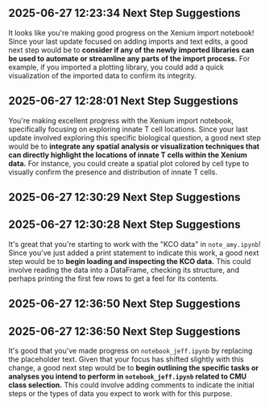 ## 2025-06-27 12:23:34 Next Step Suggestions 

It looks like you're making good progress on the Xenium import notebook! Since your last update focused on adding imports and text edits, a good next step would be to **consider if any of the newly imported libraries can be used to automate or streamline any parts of the import process.** For example, if you imported a plotting library, you could add a quick visualization of the imported data to confirm its integrity.

## 2025-06-27 12:28:01 Next Step Suggestions 

You're making excellent progress with the Xenium import notebook, specifically focusing on exploring innate T cell locations. Since your last update involved exploring this specific biological question, a good next step would be to **integrate any spatial analysis or visualization techniques that can directly highlight the locations of innate T cells within the Xenium data.** For instance, you could create a spatial plot colored by cell type to visually confirm the presence and distribution of innate T cells.

## 2025-06-27 12:30:29 Next Step Suggestions 

## 2025-06-27 12:30:28 Next Step Suggestions

It's great that you're starting to work with the "KCO data" in `note_amy.ipynb`! Since you've just added a print statement to indicate this work, a good next step would be to **begin loading and inspecting the KCO data.** This could involve reading the data into a DataFrame, checking its structure, and perhaps printing the first few rows to get a feel for its contents.

## 2025-06-27 12:36:50 Next Step Suggestions 

## 2025-06-27 12:36:50 Next Step Suggestions

It's good that you've made progress on `notebook_jeff.ipynb` by replacing the placeholder text. Given that your focus has shifted slightly with this change, a good next step would be to **begin outlining the specific tasks or analyses you intend to perform in `notebook_jeff.ipynb` related to CMU class selection.** This could involve adding comments to indicate the initial steps or the types of data you expect to work with for this purpose.

